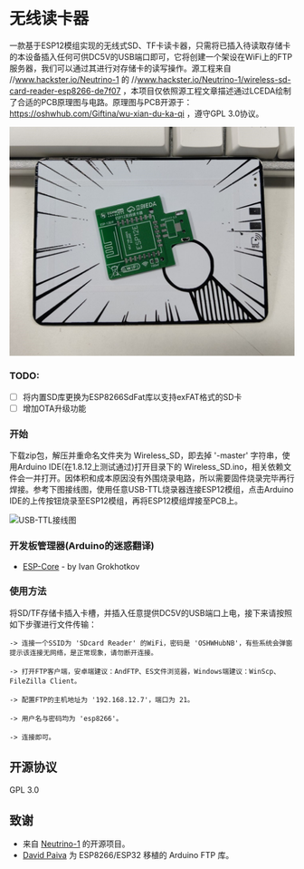 # 无线读卡器

一款基于ESP12模组实现的无线式SD、TF卡读卡器，只需将已插入待读取存储卡的本设备插入任何可供DC5V的USB端口即可，它将创建一个架设在WiFi上的FTP服务器，我们可以通过其进行对存储卡的读写操作。源工程来自 //www.hackster.io/Neutrino-1 的 //www.hackster.io/Neutrino-1/wireless-sd-card-reader-esp8266-de7f07 ，本项目仅依照源工程文章描述通过LCEDA绘制了合适的PCB原理图与电路。原理图与PCB开源于：https://oshwhub.com/Giftina/wu-xian-du-ka-qi ，遵守GPL 3.0协议。

![打样图](https://github.com/Giftia/Wireless_SD/blob/master/PCB.jpg)

### TODO:

- [ ] 将内置SD库更换为ESP8266SdFat库以支持exFAT格式的SD卡  
- [ ] 增加OTA升级功能  

### 开始

下载zip包，解压并重命名文件夹为 Wireless_SD，即去掉 '-master' 字符串，使用Arduino IDE(在1.8.12上测试通过)打开目录下的 Wireless_SD.ino，相关依赖文件会一并打开。因体积和成本原因没有外围烧录电路，所以需要固件烧录完毕再行焊接。参考下图接线图，使用任意USB-TTL烧录器连接ESP12模组，点击Arduino IDE的上传按钮烧录至ESP12模组，再将ESP12模组焊接至PCB上。

![USB-TTL接线图](http://wiki.ai-thinker.com/_media/esp_download/downloadfirmware_hardware.png)

### 开发板管理器(Arduino的迷惑翻译)

* [ESP-Core](https://github.com/esp8266/Arduino) - by Ivan Grokhotkov

### 使用方法

将SD/TF存储卡插入卡槽，并插入任意提供DC5V的USB端口上电，接下来请按照如下步骤进行文件传输：
```
-> 连接一个SSID为 'SDcard Reader' 的WiFi，密码是 'OSHWHubNB'，有些系统会弹窗提示该连接无网络，是正常现象，请勿断开连接。

-> 打开FTP客户端，安卓端建议：AndFTP、ES文件浏览器，Windows端建议：WinScp、FileZilla Client。

-> 配置FTP的主机地址为 '192.168.12.7'，端口为 21。

-> 用户名与密码均为 'esp8266'。

-> 连接即可。
```

## 开源协议

GPL 3.0

## 致谢

* 来自 [Neutrino-1](https://github.com/Neutrino-1) 的开源项目。
* [David Paiva](https://github.com/nailbuster) 为 ESP8266/ESP32 移植的 Arduino FTP 库。
